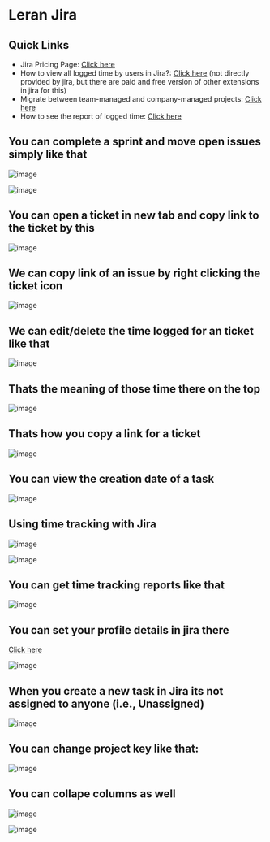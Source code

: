 # Leran Jira

## Quick Links
- Jira Pricing Page: [Click here](https://www.atlassian.com/software/jira/pricing)
- How to view all logged time by users in Jira?: [Click here](https://community.atlassian.com/t5/Marketplace-Apps-Integrations/How-to-view-all-logged-time-by-users-in-Jira/ba-p/1633245) (not directly provided by jira, but there are paid and free version of other extensions in jira for this)
- Migrate between team-managed and company-managed projects: [Click here](https://support.atlassian.com/jira-software-cloud/docs/migrate-between-team-managed-and-company-managed-projects/)
- How to see the report of logged time: [Click here](https://community.atlassian.com/t5/Marketplace-Apps-Integrations/How-to-see-the-report-of-logged-time/qaq-p/1850289)

## You can complete a sprint and move open issues simply like that

![image](https://user-images.githubusercontent.com/31458531/223856459-d3436f79-a06c-4104-a1cc-bdddbd2ee7b3.png)

![image](https://user-images.githubusercontent.com/31458531/223855688-2f6b306d-4b8d-482d-ad31-eb5a642ad99c.png)

## You can open a ticket in new tab and copy link to the ticket by this

![image](https://user-images.githubusercontent.com/31458531/223523628-5cd7b192-596a-44a8-aca7-8317f2484801.png)

## We can copy link of an issue by right clicking the ticket icon

![image](https://user-images.githubusercontent.com/31458531/212739390-3046d0ef-c431-4c19-82fc-c55535e74de0.png)


## We can edit/delete the time logged for an ticket like that

![image](https://user-images.githubusercontent.com/31458531/212199481-659e6791-e4a7-4811-9516-0c2e109c11bd.png)


## Thats the meaning of those time there on the top

![image](https://user-images.githubusercontent.com/31458531/211866053-2a701db5-1842-4804-a2fb-9f44004ad848.png)

## Thats how you copy a link for a ticket

![image](https://user-images.githubusercontent.com/31458531/209659882-554de026-6ad9-4a02-9866-b00c31d87eb2.png)

## You can view the creation date of a task

![image](https://user-images.githubusercontent.com/31458531/210079151-02231676-a150-482c-bc31-1b87b400dd02.png)

## Using time tracking with Jira

![image](https://user-images.githubusercontent.com/31458531/211296496-18b264d2-2d1e-4634-aae3-fce69d735cb7.png)

![image](https://user-images.githubusercontent.com/31458531/211296610-b1c11e1d-1de9-47f2-96f2-a8492d547072.png)

## You can get time tracking reports like that

![image](https://user-images.githubusercontent.com/31458531/211300083-d9083b9c-8410-4d37-b4e0-943de2e16c14.png)


## You can set your profile details in jira there

[Click here](https://id.atlassian.com/manage-profile/profile-and-visibility)

![image](https://user-images.githubusercontent.com/31458531/211522913-2a9f6019-9bcb-4ade-a72d-05f19ef82710.png)

## When you create a new task in Jira its not assigned to anyone (i.e., **Unassigned**)

![image](https://user-images.githubusercontent.com/31458531/211523778-60606b1e-3941-46ce-af3c-37f29e15ef2a.png)

## You can change project key like that:

![image](https://user-images.githubusercontent.com/31458531/211524068-81189f50-e7bd-4517-912a-e7a0eb09877b.png)


## You can collape columns as well

![image](https://user-images.githubusercontent.com/31458531/212152140-235af09a-c25d-4f99-998e-be21b0fb7e97.png)

![image](https://user-images.githubusercontent.com/31458531/212152205-80c86050-0088-4d35-a5d3-982fc7a5abe0.png)
